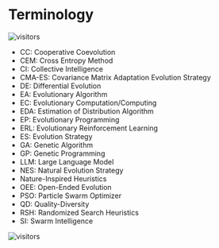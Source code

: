 # Terminology

![visitors](https://visitor-badge.laobi.icu/badge?page_id=Evolutionary-Intelligence.ECAMP-Terminology)

* CC: Cooperative Coevolution
* CEM: Cross Entropy Method
* CI: Collective Intelligence
* CMA-ES: Covariance Matrix Adaptation Evolution Strategy
* DE: Differential Evolution
* EA: Evolutionary Algorithm
* EC: Evolutionary Computation/Computing
* EDA: Estimation of Distribution Algorithm
* EP: Evolutionary Programming
* ERL: Evolutionary Reinforcement Learning 
* ES: Evolution Strategy
* GA: Genetic Algorithm
* GP: Genetic Programming
* LLM: Large Language Model
* NES: Natural Evolution Strategy
* Nature-Inspired Heuristics
* OEE: Open-Ended Evolution
* PSO: Particle Swarm Optimizer
* QD: Quality-Diversity
* RSH: Randomized Search Heuristics
* SI: Swarm Intelligence

![visitors](https://visitor-badge.laobi.icu/badge?page_id=Evolutionary-Intelligence.ECAMP)
